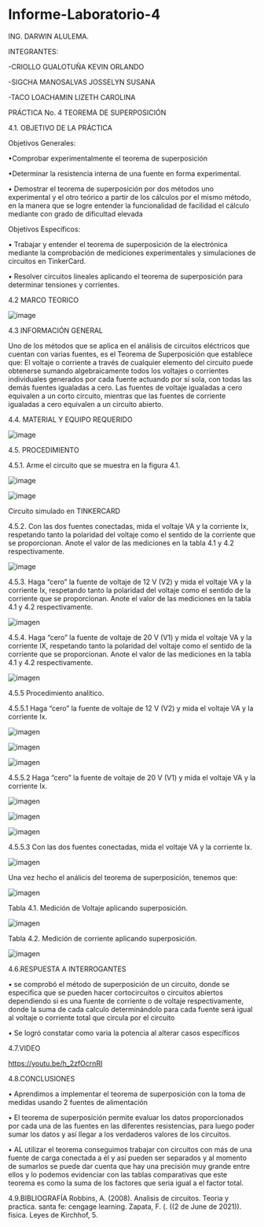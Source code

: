 # Informe-Laboratorio-4

ING. DARWIN ALULEMA.

INTEGRANTES:

-CRIOLLO GUALOTUÑA KEVIN ORLANDO

-SIGCHA MANOSALVAS JOSSELYN SUSANA

-TACO LOACHAMIN LIZETH CAROLINA

PRÁCTICA No. 4 TEOREMA DE SUPERPOSICIÓN

4.1. OBJETIVO DE LA PRÁCTICA

Objetivos Generales:

•Comprobar experimentalmente el teorema de superposición

•Determinar la resistencia interna de una fuente en forma experimental. 

•	Demostrar el teorema de superposición por dos métodos uno experimental y el otro teórico a partir 
de los cálculos por el mismo método, en la manera que se logre entender la funcionalidad de facilidad 
el cálculo mediante con grado de dificultad elevada

Objetivos Específicos:

•	Trabajar y entender el teorema de superposición de la electrónica mediante la comprobación de mediciones
experimentales y simulaciones de circuitos en TinkerCard.

•	Resolver circuitos lineales aplicando el teorema de superposición para determinar tensiones y corrientes.

4.2 MARCO TEORICO

![image](https://user-images.githubusercontent.com/85263529/125878219-db5c0c9c-7429-477c-bba2-55f6c9a066a4.png)


4.3 INFORMACIÓN GENERAL

Uno de los métodos que se aplica en el análisis de circuitos eléctricos que cuentan
con varias fuentes, es el Teorema de Superposición que establece que:
El voltaje o corriente a través de cualquier elemento del circuito puede obtenerse
sumando algebraicamente todos los voltajes o corrientes individuales generados por
cada fuente actuando por sí sola, con todas las demás fuentes igualadas a cero.
Las fuentes de voltaje igualadas a cero equivalen a un corto circuito, mientras que
las fuentes de corriente igualadas a cero equivalen a un circuito abierto.

4.4. MATERIAL Y EQUIPO REQUERIDO

![image](https://user-images.githubusercontent.com/85263529/125874842-0c1ca694-a4c7-457f-91b2-ae17953f032b.png)

4.5. PROCEDIMIENTO

4.5.1. Arme el circuito que se muestra en la figura 4.1.

![image](https://user-images.githubusercontent.com/85263529/125874908-0d3cc0b8-6f2a-40b1-a65e-c0f8eab332e6.png)

![image](https://user-images.githubusercontent.com/85263529/125884389-5f5d17d5-6729-43e1-9a0e-6fd0b71f31a9.png)

 Circuito simulado en TINKERCARD

4.5.2. Con las dos fuentes conectadas, mida el voltaje VA y la corriente Ix, respetando
tanto la polaridad del voltaje como el sentido de la corriente que se proporcionan. Anote
el valor de las mediciones en la tabla 4.1 y 4.2 respectivamente.


![image](https://user-images.githubusercontent.com/85263529/125884285-7695cef8-5bad-4743-a616-6ca59b1a23bb.png)

4.5.3. Haga “cero” la fuente de voltaje de 12 V (V2) y mida el voltaje VA y la corriente
Ix, respetando tanto la polaridad del voltaje como el sentido de la corriente que se
proporcionan. Anote el valor de las mediciones en la tabla 4.1 y 4.2 respectivamente.

![imagen](https://user-images.githubusercontent.com/85263529/125997550-cc1ee5a7-0360-45fc-ab71-4d33ae7913cf.png)

4.5.4. Haga “cero” la fuente de voltaje de 20 V (V1) y mida el voltaje VA y la corriente
IX, respetando tanto la polaridad del voltaje como el sentido de la corriente que se
proporcionan. Anote el valor de las mediciones en la tabla 4.1 y 4.2 respectivamente.

![imagen](https://user-images.githubusercontent.com/85263529/125996129-52d0fa42-d786-4b89-93f5-caa8fab7c1bf.png)


4.5.5 Procedimiento analitico.

4.5.5.1 Haga “cero” la fuente de voltaje de 12 V (V2) y mida el voltaje VA y la corriente
Ix.

![imagen](https://user-images.githubusercontent.com/85263529/125994036-760361cd-aa62-4cfd-bd70-fea786d150cf.png)

![imagen](https://user-images.githubusercontent.com/85263529/125994082-490b11b3-1884-454e-b350-0334e97d1165.png)

![imagen](https://user-images.githubusercontent.com/85263529/125994196-3b1f9026-6237-4bef-9e1a-f0c3c50b4144.png)


4.5.5.2 Haga “cero” la fuente de voltaje de 20 V (V1) y mida el voltaje VA y la corriente
Ix.

![imagen](https://user-images.githubusercontent.com/85263529/125994262-14d950bd-2a51-44f6-9eb6-498c26ea8e0a.png)

![imagen](https://user-images.githubusercontent.com/85263529/125994404-70105a60-978e-4824-88fe-8d2e73797046.png)

![imagen](https://user-images.githubusercontent.com/85263529/125994467-dd71f6d7-417e-4d95-9671-64d202287997.png)


4.5.5.3 Con las dos fuentes conectadas, mida el voltaje VA y la corriente Ix.

![imagen](https://user-images.githubusercontent.com/85263529/125902906-37baa2c1-dc86-4410-92d9-241b5cef4abd.png)

Una vez hecho el análicis del teorema de superposición, tenemos que:

![imagen](https://user-images.githubusercontent.com/85263529/125994603-9e867503-36ee-4abd-9a0b-625d92e3aaef.png)

Tabla 4.1. Medición de Voltaje aplicando superposición.

![imagen](https://user-images.githubusercontent.com/85263529/125994661-9a358c62-ab39-4522-b503-89c5fb4b7c56.png)


Tabla 4.2. Medición de corriente aplicando superposición.

![imagen](https://user-images.githubusercontent.com/85263529/125994687-abcb73b2-c72a-4ed6-873b-3bc0fe5d40ce.png)


4.6.RESPUESTA A INTERROGANTES

•	se comprobó el método de superposición de un circuito, donde se especifica que se pueden hacer 
cortocircuitos o circuitos abiertos dependiendo si es una fuente de corriente o de voltaje respectivamente,
donde la suma de cada calculo determinándolo para cada fuente será igual al voltaje o corriente total
que circula por el circuito

•	Se logró constatar como varia la potencia al alterar casos específicos 

4.7.VIDEO

https://youtu.be/h_2zfOcrnRI



4.8.CONCLUSIONES

•	Aprendimos a implementar el teorema de superposición con la toma de medidas usando 2 fuentes de alimentación

•	El teorema de superposición permite evaluar los datos proporcionados por cada una de las fuentes en las
diferentes resistencias, para luego poder sumar los datos y así llegar a los verdaderos valores de los circuitos.

•	AL utilizar el teorema conseguimos trabajar con circuitos con más de una fuente de carga conectada a él y así
pueden ser separados y al momento de sumarlos se puede dar cuenta que hay una precisión muy grande entre ellos y 
lo podemos evidenciar con las tablas comparativas que este teorema es como la suma de los factores que seria
igual a el factor total.

4.9.BIBLIOGRAFÍA
Robbins, A. (2008). Analisis de circuitos. Teoria y practica. santa fe: cengage learning. Zapata, F. (. ((2 de June de 2021)). fisica. Leyes de Kirchhof, 5.

